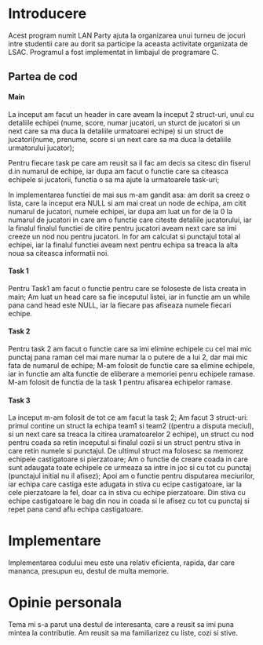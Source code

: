 # Introducere
Acest program numit LAN Party ajuta la organizarea unui turneu de jocuri intre studentii care au dorit sa participe la aceasta activitate organizata de LSAC. Programul a fost implementat in limbajul de programare C. 

## Partea de cod

#### Main
La inceput am facut un header in care aveam la inceput 2 struct-uri, unul cu detaliile echipei (nume, score, numar jucatori, un sturct de jucatori si un next care sa ma duca la detaliile urmatoarei echipe) si un struct de jucatori(nume, prenume, score si un next care sa ma duca la detaliile urmatorului jucator);

Pentru fiecare task pe care am reusit sa il fac am decis sa citesc din fiserul d.in numarul de echipe, iar dupa am facut o functie care sa citeasca echipele si jucatorii, functia o sa ma ajute 
la urmatoarele task-uri;

In implementarea functiei de mai sus m-am gandit asa: am dorit sa creez o lista, care la inceput era NULL si am mai creat un node de echipa, am citit numarul de jucatori, numele echipei, iar dupa am luat un for de la 0 la numarul de jucatori in care am o functie care citeste detaliile jucatorului, iar la finalul finalul functiei de citire pentru jucatori aveam next care sa imi creeze un nod nou pentru jucatori. In for am calculat si punctajul total al echipei, iar la finalul functiei aveam next pentru echipa sa treaca la alta noua sa citeasca informatii noi.

#### Task 1
Pentru Task1 am facut o functie pentru care se foloseste de lista creata in main;
Am luat un head care sa fie inceputul listei, iar in functie am un while pana cand head este NULL, iar la fiecare pas afiseaza numele fiecari echipe.

#### Task 2
Pentru task 2 am facut o functie care sa imi elimine echipele cu cel mai mic punctaj pana raman cel mai mare numar la o putere de a lui 2, dar mai mic fata de numarul de echipe;
M-am folosit de functie care sa elimine echipele, iar in functie am alta functie de eliberare a memoriei penru echipele ramase.
M-am folosit de functia de la task 1 pentru afisarea echipelor ramase.

#### Task 3
La inceput m-am folosit de tot ce am facut la task 2;
Am facut 3 struct-uri: primul contine un struct la echipa team1 si team2 ((pentru a disputa meciul), si un next care sa treaca la citirea uramatoarelor 2 echipe), un struct cu nod pentru coada sa retin inceputul si finalul cozii si un struct pentru stiva in care retin numele si punctajul. De ultimul struct ma folosesc sa memorez echipele castigatoare si pierzatoare;
Am o functie de creare coada in care sunt adaugata toate echipele ce urmeaza sa intre in joc si cu tot cu punctaj (punctajul initial nu il afisez);
Apoi am o functie pentru disputarea meciurilor, iar echipa care castiga este adugata in stiva cu ecipe castigatoare, iar la cele pierzatoare la fel, doar ca in stiva cu echipe pierzatoare.
Din stiva cu echipe castigatoare le bag din nou in coada si le afisez cu tot cu punctaj si repet pana cand aflu echipa castigatoare. 

# Implementare
Implementarea codului meu este una relativ eficienta, rapida, dar care mananca, presupun eu, destul de multa memorie. 

# Opinie personala 
Tema mi s-a parut una destul de interesanta, care a reusit sa imi puna mintea la contributie. Am reusit sa ma familiarizez cu liste, cozi si stive. 



